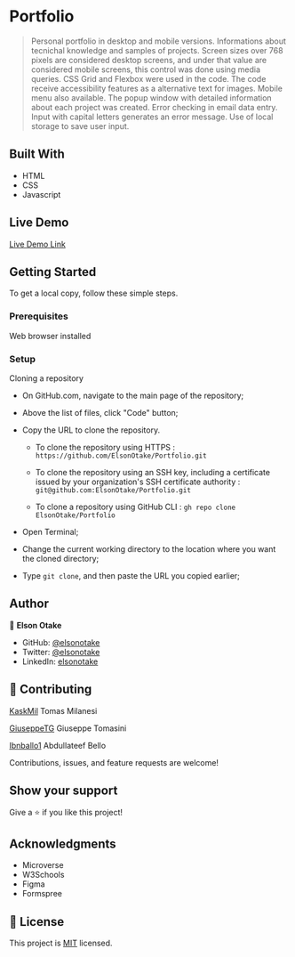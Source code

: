 # Portfolio

> Personal portfolio in desktop and mobile versions. Informations about tecnichal knowledge and samples of projects. Screen sizes over 768 pixels are considered desktop screens, and under that value are considered mobile screens, this control was done using media queries. CSS Grid and Flexbox were used in the code. The code receive accessibility features as a alternative text for images. Mobile menu also available. 
The popup window with detailed information about each project was created.
Error checking in email data entry. Input with capital letters generates an error message.
Use of local storage to save user input.


## Built With

- HTML
- CSS
- Javascript


## Live Demo

[Live Demo Link](https://elsonotake.github.io/Portfolio/)


## Getting Started

To get a local copy, follow these simple steps.

### Prerequisites

Web browser installed

### Setup

Cloning a repository

- On GitHub.com, navigate to the main page of the repository;

- Above the list of files, click "Code" button;

- Copy the URL to clone the repository. 

  - To clone the repository using HTTPS : `https://github.com/ElsonOtake/Portfolio.git`

  - To clone the repository using an SSH key, including a certificate issued by your organization's SSH certificate authority : `git@github.com:ElsonOtake/Portfolio.git`

  - To clone a repository using GitHub CLI : `gh repo clone ElsonOtake/Portfolio`

- Open Terminal;

- Change the current working directory to the location where you want the cloned directory;

- Type `git clone`, and then paste the URL you copied earlier;


## Author

👤 **Elson Otake**

- GitHub: [@elsonotake](https://github.com/elsonotake)
- Twitter: [@elsonotake](https://twitter.com/elsonotake)
- LinkedIn: [elsonotake](https://linkedin.com/in/elsonotake)


## 🤝 Contributing

[KaskMil](https://github.com/KaskMIL/) Tomas Milanesi

[GiuseppeTG](https://github.com/GiuseppeTG/) Giuseppe Tomasini

[Ibnballo1](https://github.com/Ibnballo1) Abdullateef Bello

Contributions, issues, and feature requests are welcome!


## Show your support

Give a ⭐️ if you like this project!


## Acknowledgments

- Microverse
- W3Schools
- Figma
- Formspree


## 📝 License

This project is [MIT](https://github.com/ElsonOtake/) licensed.
